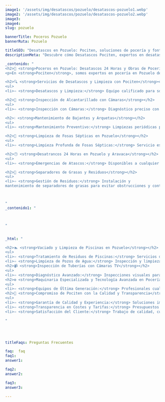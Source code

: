 ```yaml
---
image1: '/assets/img/desatascos/pozuelo/desatascos-pozuelo1.webp'
image2: '/assets/img/desatascos/pozuelo/desatascos-pozuelo2.webp'
image3:
image4:
slug: pozuelo

bannerTitle: Poceros Pozuelo
bannerRuta: Pozuelo

titleSEO: "Desatascos en Pozuelo: Pociten, soluciones de pocería y fontanería"
descriptionMeta: "Descubre cómo Desatascos Pociten, expertos en desatascos y desatrancos en Pozuelo, ofrece servicios integrales de fontanería, obras de pocería, inspección con cámara y limpieza de fosas sépticas."

_contenido: "
<h2>🚧 <strong>Poceros en Pozuelo: Desatascos 24 Horas y Obras de Pocería con Pociten</strong></h2>
<p>En <strong>Pociten</strong>, somos expertos en pocería en Pozuelo de Alarcón, brindando servicios integrales de desatascos, limpieza de fosas sépticas y mantenimiento de sistemas de alcantarillado. Realizamos inspección con cámaras y mantenemos bajantes y arquetas, además de ofrecer soluciones urgentes de desatrancos las 24 horas.</p>

<h2>🔍 <strong>Servicios de Desatascos y Limpieza con Pociten</strong></h2>
<ul>
<li>⇨ <strong>Desatascos y Limpieza:</strong> Equipo calificado para solucionar problemas de atascos y limpieza en sistemas de alcantarillado.<br></li></ul>

<h2>🎥 <strong>Inspección de Alcantarillado con Cámaras</strong></h2>
<ul>
<li>⇨ <strong>Inspección con Cámaras:</strong> Diagnóstico preciso con equipos de última generación para identificar obstrucciones y roturas.<br></li></ul><br>

<h2>💧 <strong>Mantenimiento de Bajantes y Arquetas</strong></h2>
<ul>
<li>⇨ <strong>Mantenimiento Preventivo:</strong> Limpiezas periódicas para prevenir atascos y malos olores.<br></li></ul><br>

<h2>🚰 <strong>Limpieza de Fosas Sépticas en Pozuelo</strong></h2>
<ul>
<li>⇨ <strong>Limpieza Profunda de Fosas Sépticas:</strong> Servicio especializado con equipos adecuados para un funcionamiento óptimo.<br></li></ul><br>

<h2>🕒 <strong>Desatrancos 24 Horas en Pozuelo y Aravaca</strong></h2>
<ul>
<li>⇨ <strong>Emergencias de Atascos:</strong> Disponibles a cualquier hora para soluciones rápidas y eficientes.<br></li></ul><br>

<h2>🌱 <strong>Separadores de Grasas y Residuos</strong></h2>
<ul>
<li>⇨ <strong>Gestión de Residuos:</strong> Instalación y
mantenimiento de separadores de grasas para evitar obstrucciones y contaminación.<br></li></ul>



"
_contenido1: "



"


_html: "

<h2>🏊 <strong>Vaciado y Limpieza de Piscinas en Pozuelo</strong></h2>
<ul>
<li>⇨ <strong>Tratamiento de Residuos de Piscinas:</strong> Servicios de vaciado y limpieza con gestión adecuada de residuos.<br></li><br>
<li>⇨ <strong>Limpieza de Pozos de Agua:</strong> Inspección y limpieza para asegurar la calidad del agua.<br></li></ul><br>
<h2>📹 <strong>Inspección de Tuberías con Cámaras TV</strong></h2>
<ul>
<li>⇨ <strong>Diagnóstico Avanzado:</strong> Inspecciones visuales para detectar y resolver problemas en tuberías.<br></li></ul><br>
<h2>⚙️ <strong>Maquinaria Especializada y Tecnología Avanzada en Pocería</strong></h2>
<ul>
<li>⇨ <strong>Equipos de Última Generación:</strong> Profesionales cualificados utilizando tecnología de vanguardia para garantizar la calidad y eficiencia.<br></li></ul><br>
<h2>💼 <strong>Compromiso de Pociten con la Calidad y Transparencia</strong></h2>
<ul>
<li>⇨ <strong>Garantía de Calidad y Experiencia:</strong> Soluciones impecables y duraderas en cada proyecto de pocería.<br></li><br>
<li>⇨ <strong>Transparencia en Costes y Tarifas:</strong> Presupuestos claros y detallados para una total confianza del cliente.<br></li><br>
<li>⇨ <strong>Satisfacción del Cliente:</strong> Trabajo de calidad, cumpliendo plazos y superando expectativas.<br></li></ul><br>

"




titleFaqs: Preguntas Frecuentes

faq:  faq
faq1: 
answer1: 

faq2: 
answer2: 

faq3: 
answer3: 

---
```

